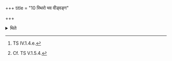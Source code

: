 +++
title = "10 स्थिरो भव वीड्वङ्ग"

+++

<details><summary>थिते</summary>

10. With sthiro bhava viḍvaṅga[^1] he places (it) on the back of the ass.[^2]   

[^1]: TS IV.1.4.e.  

[^2]: Cf. TS V.1.5.4.  
</details>
